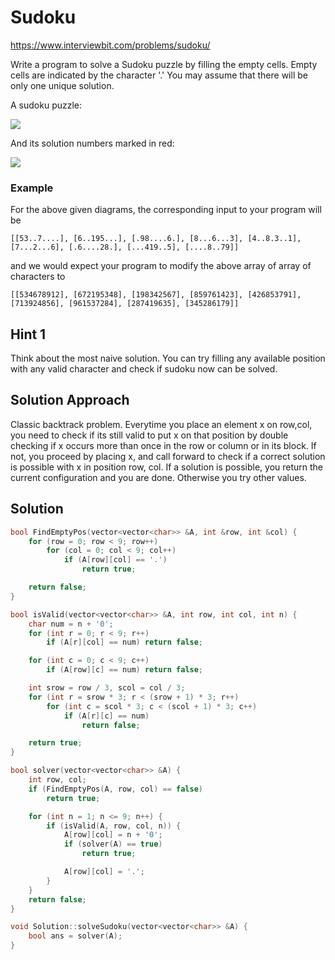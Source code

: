 # Sudoku

https://www.interviewbit.com/problems/sudoku/

Write a program to solve a Sudoku puzzle by filling the empty cells.
Empty cells are indicated by the character '.'
You may assume that there will be only one unique solution.

A sudoku puzzle:

![](https://upload.wikimedia.org/wikipedia/commons/thumb/f/ff/Sudoku-by-L2G-20050714.svg/250px-Sudoku-by-L2G-20050714.svg.png)

And its solution numbers marked in red:

![](https://upload.wikimedia.org/wikipedia/commons/thumb/3/31/Sudoku-by-L2G-20050714_solution.svg/250px-Sudoku-by-L2G-20050714_solution.svg.png)

### Example

For the above given diagrams, the corresponding input to your program will be

```
[[53..7....], [6..195...], [.98....6.], [8...6...3], [4..8.3..1], [7...2...6], [.6....28.], [...419..5], [....8..79]]
```

and we would expect your program to modify the above array of array of characters to

```
[[534678912], [672195348], [198342567], [859761423], [426853791], [713924856], [961537284], [287419635], [345286179]]
```

## Hint 1

Think about the most naive solution.
You can try filling any available position with any valid character and check if sudoku now can be solved.

## Solution Approach

Classic backtrack problem. 
Everytime you place an element x on row,col, you need to check if its still valid to put x on that position
by double checking if x occurs more than once in the row or column or in its block.
If not, you proceed by placing x, and call forward to check if a correct solution
is possible with x in position row, col. 
If a solution is possible, you return the current configuration and you are done. Otherwise you try other values.

## Solution

```cpp
bool FindEmptyPos(vector<vector<char>> &A, int &row, int &col) {
    for (row = 0; row < 9; row++)
        for (col = 0; col < 9; col++)
            if (A[row][col] == '.')
                return true;

    return false;
}

bool isValid(vector<vector<char>> &A, int row, int col, int n) {
    char num = n + '0';
    for (int r = 0; r < 9; r++)
        if (A[r][col] == num) return false;

    for (int c = 0; c < 9; c++)
        if (A[row][c] == num) return false;

    int srow = row / 3, scol = col / 3;
    for (int r = srow * 3; r < (srow + 1) * 3; r++)
        for (int c = scol * 3; c < (scol + 1) * 3; c++)
            if (A[r][c] == num)
                return false;

    return true;
}

bool solver(vector<vector<char>> &A) {
    int row, col;
    if (FindEmptyPos(A, row, col) == false)
        return true;

    for (int n = 1; n <= 9; n++) {
        if (isValid(A, row, col, n)) {
            A[row][col] = n + '0';
            if (solver(A) == true)
                return true;

            A[row][col] = '.';
        }
    }
    return false;
}

void Solution::solveSudoku(vector<vector<char>> &A) {
    bool ans = solver(A);
}
```